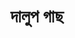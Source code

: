 ---
layout: plant.bn
title: দালুপ গাছ
keys: দালুপ, ডালুপ, ডালুপ গাছ
Family: Actinidiaceae
Genus: Saurauia
Species: Saurauia Roxburghii
Author: Wall.
Synonyms: Saurauia Thorelii Auct. Non Fin. & Gagnep., Saurau
English Name: 
Description: A Large Shrub Or Small Tree, Up To 10 M Tall, Young Stem And Branches Covered With Ferruginous-tomentose Hairs, Mixed With Minute Acute Scales. Leaves Simple, Alternate, 10-15 Ã— 2-9 Cm, Elliptic, Elliptic-oblong, Oblanceolate, Base Acute Or Cuneate, Acute Or Shortly Acuminate At The Apex, Margin Obtusely Or Finely Serrulate, Glabrous Above, Tomentose Beneath. Flowers In Axillary Cymes, Thinly Tomentose. Sepals 5, Free, Ovate To Ovate-rounded, Glabrous. Petals 5, White Or Pink, Ovate, Connate At The Base, Rounded At The Apex, Glabrous. Stamens Numerous. Ovary Ovoid, Glabrous, Styles 5, Rarely 6, 1-2 Mm Long, Connate Below. Fruit A Berry, Sub-globose, Fleshy, Whitish. Seeds Numerous, Minute, Brown.
Flowering Period:  March-October
Habit: Evergreen Forests, Often Along Streams.
Distribution: Bandarban, Rangamati, Khagrachari, Sylhet, Moulvib
Uses: LeavesAre Used As Fodder And The Wood For House 
Local_Name: Dalup, 
img: http://bfis.bforest.gov.bd/TreeInfo/public/uploads/Saurauia_roxburghii.jpg
img2: http://bfis.bforest.gov.bd/TreeInfo/public/uploads/Saurauia_roxburghii2.JPG
img3: http://bfis.bforest.gov.bd/TreeInfo/public/uploads/Saurauia_roxburghii1.jpg
Habit: Tree
Bark Texture: Smooth
Bole: Branched
Thorn: Absent
Petiole: Petiolate
Stipules: Absent
Leaf Type: Simple
Leaf Arrangement: Alternate
Leaf Venation: Pinnate
Inflorescence: Corymb
Floral Symmetry: Actinomorphic
Floral Type: Pentamerous
Floral Attachment: Gamopetalous
Corolla Aestivation: Imbricate
Fruit: Berry
Sexual Reproductive Unit: Covered Seed
---